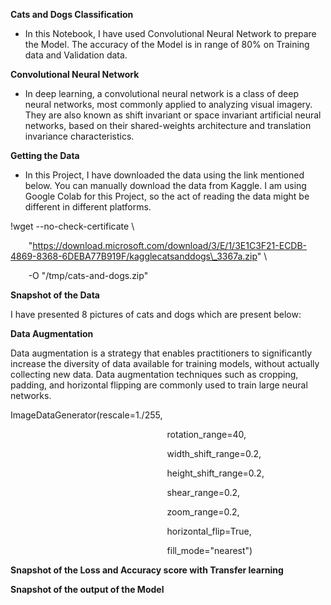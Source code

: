 ﻿**Cats and Dogs Classification**

- In this Notebook, I have used Convolutional Neural Network to prepare the Model. The accuracy of the Model is in range of 80% on Training data and Validation data.

**Convolutional Neural Network**

- In deep learning, a convolutional neural network is a class of deep neural networks, most commonly applied to analyzing visual imagery. They are also known as shift invariant or space invariant artificial neural networks, based on their shared-weights architecture and translation invariance characteristics.

**Getting the Data**

- In this Project, I have downloaded the data using the link mentioned below. You can manually download the data from Kaggle. I am using Google Colab for this Project, so the act of reading the data might be different in different platforms.

!wget --no-check-certificate \

`    `"https://download.microsoft.com/download/3/E/1/3E1C3F21-ECDB-4869-8368-6DEBA77B919F/kagglecatsanddogs\_3367a.zip" \

`    `-O "/tmp/cats-and-dogs.zip"

**Snapshot of the Data**

I have presented 8 pictures of cats and dogs which are present below: 


















**Data Augmentation**

Data augmentation is a strategy that enables practitioners to significantly increase the diversity of data available for training models, without actually collecting new data. Data augmentation techniques such as cropping, padding, and horizontal flipping are commonly used to train large neural networks.

ImageDataGenerator(rescale=1./255,

`                                   `rotation\_range=40,

`                                   `width\_shift\_range=0.2,

`                                   `height\_shift\_range=0.2,

`                                   `shear\_range=0.2,

`                                   `zoom\_range=0.2,

`                                   `horizontal\_flip=True,

`                                   `fill\_mode="nearest")

**Snapshot of the Loss and Accuracy score with Transfer learning** 







































**Snapshot of the output of the Model**

